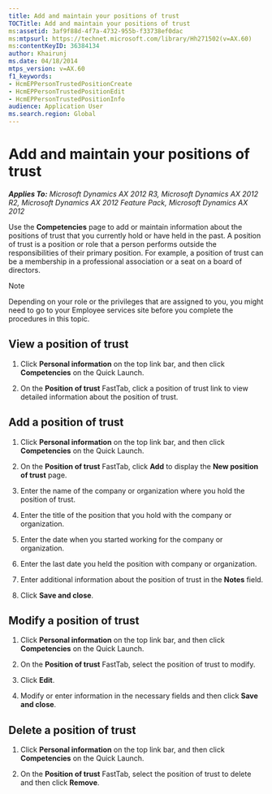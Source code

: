 ```yaml
---
title: Add and maintain your positions of trust
TOCTitle: Add and maintain your positions of trust
ms:assetid: 3af9f88d-4f7a-4732-955b-f33738ef0dac
ms:mtpsurl: https://technet.microsoft.com/library/Hh271502(v=AX.60)
ms:contentKeyID: 36384134
author: Khairunj
ms.date: 04/18/2014
mtps_version: v=AX.60
f1_keywords:
- HcmEPPersonTrustedPositionCreate
- HcmEPPersonTrustedPositionEdit
- HcmEPPersonTrustedPositionInfo
audience: Application User
ms.search.region: Global
---
```


# Add and maintain your positions of trust 


_**Applies To:** Microsoft Dynamics AX 2012 R3, Microsoft Dynamics AX 2012 R2, Microsoft Dynamics AX 2012 Feature Pack, Microsoft Dynamics AX 2012_

Use the **Competencies** page to add or maintain information about the positions of trust that you currently hold or have held in the past. A position of trust is a position or role that a person performs outside the responsibilities of their primary position. For example, a position of trust can be a membership in a professional association or a seat on a board of directors.


> [!NOTE]
> <P>Depending on your role or the privileges that are assigned to you, you might need to go to your Employee services site before you complete the procedures in this topic.</P>



## View a position of trust

1.  Click **Personal information** on the top link bar, and then click **Competencies** on the Quick Launch.

2.  On the **Position of trust** FastTab, click a position of trust link to view detailed information about the position of trust.

## Add a position of trust

1.  Click **Personal information** on the top link bar, and then click **Competencies** on the Quick Launch.

2.  On the **Position of trust** FastTab, click **Add** to display the **New position of trust** page.

3.  Enter the name of the company or organization where you hold the position of trust.

4.  Enter the title of the position that you hold with the company or organization.

5.  Enter the date when you started working for the company or organization.

6.  Enter the last date you held the position with company or organization.

7.  Enter additional information about the position of trust in the **Notes** field.

8.  Click **Save and close**.

## Modify a position of trust

1.  Click **Personal information** on the top link bar, and then click **Competencies** on the Quick Launch.

2.  On the **Position of trust** FastTab, select the position of trust to modify.

3.  Click **Edit**.

4.  Modify or enter information in the necessary fields and then click **Save and close**.

## Delete a position of trust

1.  Click **Personal information** on the top link bar, and then click **Competencies** on the Quick Launch.

2.  On the **Position of trust** FastTab, select the position of trust to delete and then click **Remove**.

  


